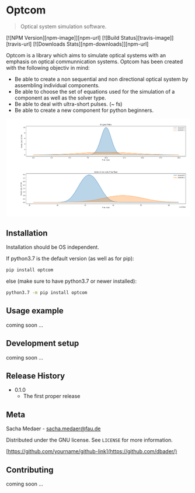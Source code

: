 # Optcom
> Optical system simulation software.

[![NPM Version][npm-image]][npm-url]
[![Build Status][travis-image]][travis-url]
[![Downloads Stats][npm-downloads]][npm-url]

Optcom is a library which aims to simulate optical systems with an emphasis on optical communnication systems. Optcom has been created with the following objectiv in mind:
* Be able to create a non sequential and non directional optical system by assembling individual components.
* Be able to choose the set of equations used for the simulation of a component as well as the solver type.
* Be able to deal with ultra-short pulses. (~ fs)
* Be able to create a new component for python beginners.

![](simple_fiber_example.png)

## Installation
Installation should be OS independent.

If python3.7 is the default version (as well as for pip):

```sh
pip install optcom
```

else (make sure to have python3.7 or newer installed):

```sh
python3.7 -m pip install optcom
```

## Usage example

coming soon ...

## Development setup

coming soon ...

## Release History

* 0.1.0
    * The first proper release

## Meta

Sacha Medaer - sacha.medaer@fau.de

Distributed under the GNU license. See ``LICENSE`` for more information.

[https://github.com/yourname/github-link](https://github.com/dbader/)

## Contributing

coming soon ...

<!-- Markdown link & img dfn's -->
